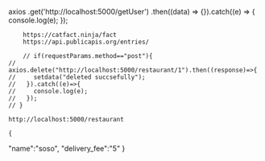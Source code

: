 
axios
        .get('http://localhost:5000/getUser')
        .then((data) => {}).catch((e) => {
          console.log(e);
        });

        https://catfact.ninja/fact
        https://api.publicapis.org/entries/

        // if(requestParams.method=="post"){
    //   axios.delete("http://localhost:5000/restaurant/1").then((response)=>{
    //     setdata("deleted succsefully");
    //   }).catch((e)=>{
    //     console.log(e);
    //   });
    // }

    http://localhost:5000/restaurant

    {
"name":"soso",
"delivery_fee":"5"
}